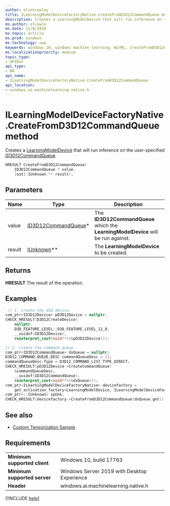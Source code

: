 ```yaml
---
author: eliotcowley
title: ILearningModelDeviceFactoryNative.CreateFromD3D12CommandQueue method
description: Creates a LearningModelDevice that will run inference on the user-specified ID3D12CommandQueue.
ms.author: elcowle
ms.date: 11/8/2018
ms.topic: article
ms.prod: windows
ms.technology: uwp
keywords: windows 10, windows machine learning, WinML, CreateFromD3D12CommandQueue
ms.localizationpriority: medium
topic_type:
- APIRef
api_type:
- NA
api_name:
- ILearningModelDeviceFactoryNative.CreateFromD3D12CommandQueue
api_location:
- windows.ai.machinelearning.native.h
---
```


# ILearningModelDeviceFactoryNative.CreateFromD3D12CommandQueue method

Creates a [LearningModelDevice](https://docs.microsoft.com/uwp/api/windows.ai.machinelearning.learningmodeldevice) that will run inference on the user-specified [ID3D12CommandQueue](https://docs.microsoft.com/windows/desktop/api/d3d12/nn-d3d12-id3d12commandqueue).

```cpp
HRESULT CreateFromD3D12CommandQueue(
    ID3D12CommandQueue * value, 
    [out] IUnknown ** result);
```

## Parameters

| Name | Type | Description |
|------|------|-------------|
| value | [ID3D12CommandQueue](https://docs.microsoft.com/windows/desktop/api/d3d12/nn-d3d12-id3d12commandqueue)* | The **ID3D12CommandQueue** which the **LearningModelDevice** will be run against. |
| result | [IUnknown](https://docs.microsoft.com/windows/desktop/api/unknwn/nn-unknwn-iunknown)** | The **LearningModelDevice** to be created. |

## Returns

**HRESULT**
The result of the operation.

## Examples

```cpp
 // 1. create the d3d device.
com_ptr<ID3D12Device> pD3D12Device = nullptr;
CHECK_HRESULT(D3D12CreateDevice(
    nullptr, 
    D3D_FEATURE_LEVEL::D3D_FEATURE_LEVEL_11_0, 
    __uuidof(ID3D12Device), 
    reinterpret_cast<void**>(&pD3D12Device)));

// 2. create the command queue.
com_ptr<ID3D12CommandQueue> dxQueue = nullptr;
D3D12_COMMAND_QUEUE_DESC commandQueueDesc = {};
commandQueueDesc.Type = D3D12_COMMAND_LIST_TYPE_DIRECT;
CHECK_HRESULT(pD3D12Device->CreateCommandQueue(
    &commandQueueDesc, 
    __uuidof(ID3D12CommandQueue), 
    reinterpret_cast<void**>(&dxQueue)));
com_ptr<ILearningModelDeviceFactoryNative> devicefactory = 
    get_activation_factory<LearningModelDevice, ILearningModelDeviceFactoryNative>();
com_ptr<::IUnknown> spUnk;
CHECK_HRESULT(devicefactory->CreateFromD3D12CommandQueue(dxQueue.get(), spUnk.put()));
```

## See also

* [Custom Tensorization Sample](https://github.com/Microsoft/Windows-Machine-Learning/tree/master/Samples/CustomTensorization)

## Requirements

| | |
|-|-|
| **Minimum supported client** | Windows 10, build 17763 |
| **Minimum supported server** | Windows Server 2019 with Desktop Experience |
| **Header** | windows.ai.machinelearning.native.h |

[!INCLUDE [help](../includes/get-help.md)]
